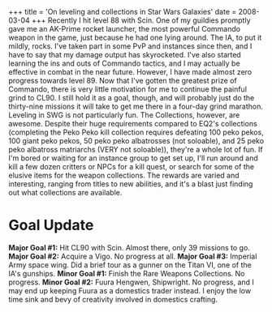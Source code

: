 +++
title = 'On leveling and collections in Star Wars Galaxies'
date = 2008-03-04
+++
Recently I hit level 88 with Scin. One of my guildies promptly gave me an AK-Prime rocket launcher, the most powerful Commando weapon in the game, just because he had one lying around. The IA, to put it mildly, rocks. I've taken part in some PvP and instances since then, and I have to say that my damage output has skyrocketed. I've also started learning the ins and outs of Commando tactics, and I may actually be effective in combat in the near future. However, I have made almost zero progress towards level 89. Now that I've gotten the greatest prize of Commando, there is very little motivation for me to continue the painful grind to CL90. I still hold it as a goal, though, and will probably just do the thirty-nine missions it will take to get me there in a four-day grind marathon. Leveling in SWG is not particularly fun. The Collections, however, are awesome. Despite their huge requirements compared to EQ2's collections (completing the Peko Peko kill collection requires defeating 100 peko pekos, 100 giant peko pekos, 50 peko peko albatrosses (not soloable), and 25 peko peko albatross matriarchs (VERY not soloable)), they're a whole lot of fun. If I'm bored or waiting for an instance group to get set up, I'll run around and kill a few dozen critters or NPCs for a kill quest, or search for some of the elusive items for the weapon collections. The rewards are varied and interesting, ranging from titles to new abilities, and it's a blast just finding out what collections are available.

# Goal Update

**Major Goal #1:** Hit CL90 with Scin. Almost there, only 39 missions to go. **Major Goal #2:** Acquire a Vigo. No progress at all. **Major Goal #3:** Imperial Army space wing. Did a brief tour as a gunner on the Titan VI, one of the IA's gunships. **Minor Goal #1:** Finish the Rare Weapons Collections. No progress. **Minor Goal #2:** Fuura Hengwen, Shipwright. No progress, and I may end up keeping Fuura as a domestics trader instead. I enjoy the low time sink and bevy of creativity involved in domestics crafting.
